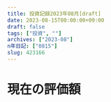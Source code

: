 ```yaml
---
title: 投資記録2023年08月[draft]
date: 2023-08-15T00:00:00+09:00
draft: false
tags: ["投資", ""]
archives: ["2023-08"]
n年日記: ["0815"]
slug: 423166
---
```

# 現在の評価額